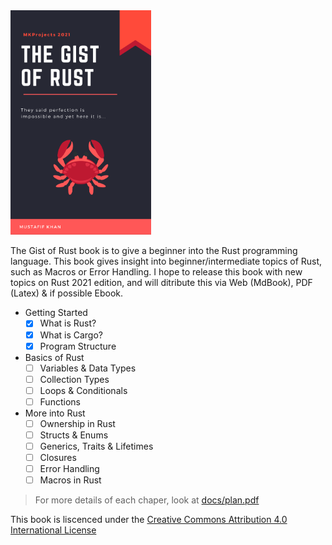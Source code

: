 <img src="images/cover.png" width="225px">

The Gist of Rust book is to give a beginner into the Rust programming language. This book gives insight into beginner/intermediate 
topics of Rust, such as Macros or Error Handling. I hope to release this book with new topics on Rust 2021 edition, and will ditribute this
via Web (MdBook), PDF (Latex) & if possible Ebook. 

- Getting Started
    - [X] What is Rust? 
    - [X] What is Cargo?
    - [X] Program Structure 
- Basics of Rust
    - [ ] Variables & Data Types 
    - [ ] Collection Types 
    - [ ] Loops & Conditionals 
    - [ ] Functions
- More into Rust
    - [ ] Ownership in Rust
    - [ ] Structs & Enums
    - [ ] Generics, Traits & Lifetimes
    - [ ] Closures
    - [ ] Error Handling 
    - [ ] Macros in Rust

> For more details of each chaper, look at [docs/plan.pdf](docs/plan.pdf) 

This book is liscenced under the [Creative Commons Attribution 4.0 International License](http://creativecommons.org/licenses/by/4.0/)
